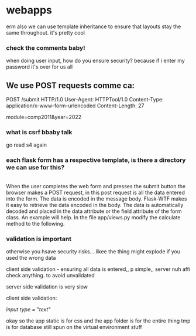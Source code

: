 # webapps

erm also we can use template inheritance to ensure that layouts stay the same throughout. it's pretty cool

### check the comments baby!
when doing user input, how do you ensure security? because if i enter my password it's over for us all

## We use POST requests comme ca:
POST /submit HTTP/1.0
User-Agent: HTTPTool/1.0
Content-Type: application/x-www-form-urlencoded
Content-Length: 27

module=comp2011&year=2022

### what is csrf bbaby talk
go read s4 again

### each flask form has a respective template, is there a directory we can use for this?
######
When the user completes the web form and presses the submit button the browser makes a POST request, in this post request is all the data entered into the form. The data is encoded in the message body. Flask-WTF makes it easy to retrieve the data encoded in the body. The data is automatically decoded and placed in the data attribute or the field attribute of the form class. An example will help. In the file app/views.py modify the calculate method to the following.

### validation is important
otherwise you hsave security risks....likee the thing might explode if you used the wrong data

client side validation - ensuring all data is entered,, p simple,, server nuh affi check anything. to avoid unvalidated

server side validation is very slow

client side validation:

*input type = "text"*

okay so the app static is for css and the app folder is for the entire thing
tmp is for database 
still spun on the virtual environment stuff